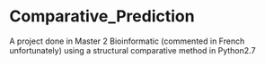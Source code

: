 # Comparative_Prediction
A project done in Master 2 Bioinformatic (commented in French unfortunately) using a structural comparative method in Python2.7
